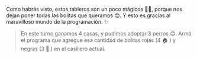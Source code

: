 <gs-toolbox toolbox-url="https://raw.githubusercontent.com/MumukiProject/mumuki-guia-gobstones-primeros-programas-kids/master/assets/toolbox_1553274591838.xml"></gs-toolbox>

Como habrás visto, estos tableros son un poco mágicos :tophat::crystal_ball:, porque nos dejan poner todas las bolitas que queramos :blush:. Y esto es gracias al maravilloso mundo de la programación. :sparkles:

> En este turno ganamos 4 casas, y pudimos adoptar 3 perros :blush:. Armá el programa que agregue esa cantidad de bolitas rojas (4 :house: ) y negras (3 :dog: ) en el casillero actual. 
